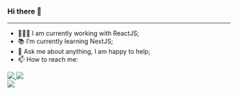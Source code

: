 ### Hi there 👋
<hr/>

- 👩🏼‍💻 I am currently working with ReactJS;
- 📚 I’m currently learning NextJS;
- 💬 Ask me about anything, I am happy to help;
- 📫 How to reach me: 
<div> 
  <a href="https://www.linkedin.com/in/aylla-christinne-766892173/" target="_blank"  style="border-radius:5px;">
      <img src="https://img.shields.io/badge/-LinkedIn-%230077B5?style=for-the-badge&logo=linkedin&logoColor=white"/>
  </a> 
  <a href="mailto:ayllachristinne15@gmail.com" style="border-radius:5px;" target="_blank">
     <img src="https://img.shields.io/badge/-Gmail-%23333?style=for-the-badge&logo=gmail&logoColor=white"/>
  </a>
</div>

<div>
   <img align="left" src="https://github-readme-stats.vercel.app/api/top-langs/?username=AyllaChristinne&layout=compact&langs_count=6&theme=tokyonight"/>
</div>
    

   

